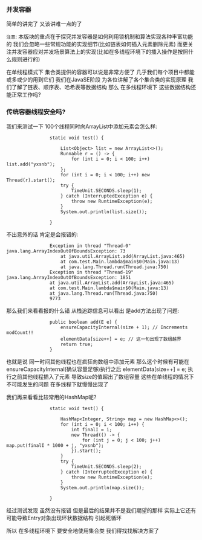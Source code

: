 ### 并发容器
简单的讲完了 又该讲难一点的了

`注意`: 本版块的重点在于探究并发容器是如何利用锁机制和算法实现各种丰富功能的 我们会忽略一些常规功能的实现细节(比如链表如何插入元素删除元素)
        而更关注并发容器应对并发场景算法上的实现(比如在多线程环境下的插入操作是按照什么规则进行的)

在单线程模式下 集合类提供的容器可以说是非常方便了 几乎我们每个项目中都能或多或少的用到它们 我们在JavaSE阶段
为各位讲解了各个集合类的实现原理 我们了解了链表、顺序表、哈希表等数据结构 那么 在多线程环境下 这些数据结构还能正常工作吗?

### 传统容器线程安全吗?
我们来测试一下 100个线程同时向ArrayList中添加元素会怎么样:

                    static void test() {

                        List<Object> list = new ArrayList<>();
                        Runnable r = () -> {
                            for (int i = 0; i < 100; i++) list.add("yxsnb");
                        };
                        for (int i = 0; i < 100; i++) new Thread(r).start();
                        try {
                            TimeUnit.SECONDS.sleep(1);
                        } catch (InterruptedException e) {
                            throw new RuntimeException(e);
                        }
                        System.out.println(list.size());
                    
                    }

不出意外的话 肯定是会报错的:

                    Exception in thread "Thread-0" java.lang.ArrayIndexOutOfBoundsException: 73
                        at java.util.ArrayList.add(ArrayList.java:465)
                        at com.test.Main.lambda$main$0(Main.java:13)
                        at java.lang.Thread.run(Thread.java:750)
                    Exception in thread "Thread-19" java.lang.ArrayIndexOutOfBoundsException: 1851
                    at java.util.ArrayList.add(ArrayList.java:465)
                    at com.test.Main.lambda$main$0(Main.java:13)
                    at java.lang.Thread.run(Thread.java:750)
                    9773

那么我们来看看报的什么错 从栈追踪信息可以看出 是add方法出现了问题:

                    public boolean add(E e) {
                        ensureCapacityInternal(size + 1); // Increments modCount!!
                        elementData[size++] = e; // 这一句出现了数组越界
                        return true;
                    }

也就是说 同一时间其他线程也在疯狂向数组中添加元素 那么这个时候有可能在ensureCapacityInternal(确认容量足够)执行之后
elementData[size++] = e; 执行之前其他线程插入了元素 导致size的值超出了数组容量 这些在单线程的情况下不可能发生的问题 在多线程下就慢慢出现了

我们再来看看比较常用的HashMap呢?

                    static void test() {

                        HashMap<Integer, String> map = new HashMap<>();
                        for (int i = 0; i < 100; i++) {
                            int finalI = i;
                            new Thread(() -> {
                                for (int j = 0; j < 100; j++) map.put(finalI * 1000 + j, "yxsnb");
                            }).start();
                        }
                        try {
                            TimeUnit.SECONDS.sleep(2);
                        } catch (InterruptedException e) {
                            throw new RuntimeException(e);
                        }
                        System.out.println(map.size());
                    
                    }

经过测试发现 虽然没有报错 但是最后的结果并不是我们期望的那样 实际上它还有可能导致Entry对象出现环状数据结构 引起死循环

所以 在多线程环境下 要安全地使用集合类 我们得找找解决方案了